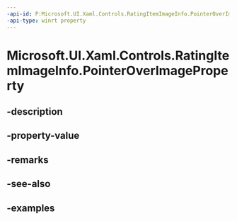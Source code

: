 ```yaml
---
-api-id: P:Microsoft.UI.Xaml.Controls.RatingItemImageInfo.PointerOverImageProperty
-api-type: winrt property
---
```


<!-- Property syntax.
public DependencyProperty PointerOverImageProperty { get; }
-->

# Microsoft.UI.Xaml.Controls.RatingItemImageInfo.PointerOverImageProperty

## -description

## -property-value

## -remarks

## -see-also

## -examples

